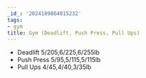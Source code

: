 ```yaml
---
_id_: '2024189864015232'
tags:
- gym
title: Gym (Deadlift, Push Press, Pull Ups)
---
```


- Deadlift 5/205,6/225,6/255lb
- Push Press 5/95,5/115,5/115lb
- Pull Ups 4/45,4/40,3/35lb
